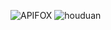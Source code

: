 ![APIFOX](https://raw.github.com/zengyufei/XmWrappers/apifox.png)
![houduan](https://raw.github.com/zengyufei/XmWrappers/houduan.png)
